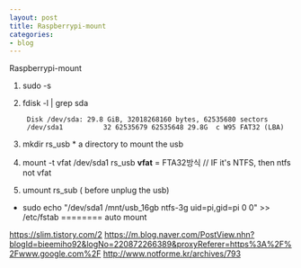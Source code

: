 ```yaml
---
layout: post
title: Raspberrypi-mount
categories:
- blog
---
```

Raspberrypi-mount


1. sudo -s
2. fdisk -l | grep sda

        Disk /dev/sda: 29.8 GiB, 32018268160 bytes, 62535680 sectors
        /dev/sda1          32 62535679 62535648 29.8G  c W95 FAT32 (LBA)

3. mkdir rs_usb  * a directory to mount the usb
4. mount -t vfat /dev/sda1 rs_usb   **vfat** = FTA32방식 // IF it's NTFS, then ntfs not vfat
5. umount rs_sub   ( before unplug the usb)

* sudo echo "/dev/sda1 /mnt/usb_16gb ntfs-3g uid=pi,gid=pi 0 0" >> /etc/fstab    ======== auto mount 



https://slim.tistory.com/2
https://m.blog.naver.com/PostView.nhn?blogId=bieemiho92&logNo=220872266389&proxyReferer=https%3A%2F%2Fwww.google.com%2F
http://www.notforme.kr/archives/793
